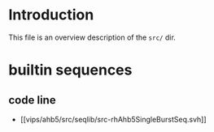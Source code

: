 # Introduction
This file is an overview description of the `src/` dir.

# builtin sequences
## code line
- [[vips/ahb5/src/seqlib/src-rhAhb5SingleBurstSeq.svh]]

